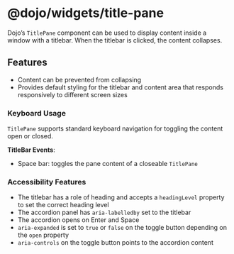 <span class="citation" data-cites="dojo/widgets/title-pane">@dojo/widgets/title-pane</span>
===========================================================================================

Dojo’s `TitlePane` component can be used to display content inside a window with a titlebar. When the titlebar is clicked, the content collapses.

Features
--------

-   Content can be prevented from collapsing
-   Provides default styling for the titlebar and content area that responds responsively to different screen sizes

### Keyboard Usage

`TitlePane` supports standard keyboard navigation for toggling the content open or closed.

**TitleBar Events**:

-   Space bar: toggles the pane content of a closeable `TitlePane`

### Accessibility Features

-   The titlebar has a role of heading and accepts a `headingLevel` property to set the correct heading level
-   The accordion panel has `aria-labelledby` set to the titlebar
-   The accordion opens on Enter and Space
-   `aria-expanded` is set to `true` or `false` on the toggle button depending on the `open` property
-   `aria-controls` on the toggle button points to the accordion content
